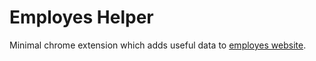 # Employes Helper
Minimal chrome extension which adds useful data to [employes website](https://app.employes.nl/).
